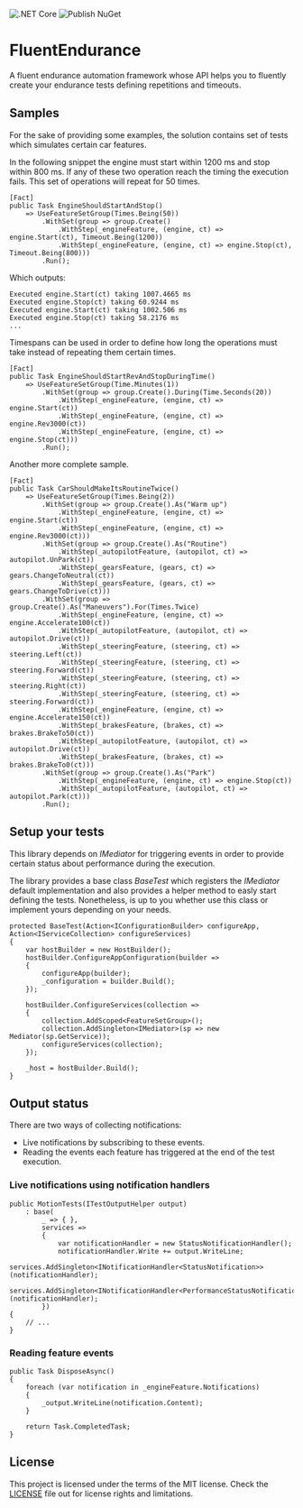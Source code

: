 ![.NET Core](https://github.com/gcastellov/fluent-endurance/workflows/.NET%20Core/badge.svg)
![Publish NuGet](https://github.com/gcastellov/fluent-endurance/workflows/Publish%20NuGet/badge.svg?branch=main&event=push)

# FluentEndurance
A fluent endurance automation framework whose API helps you to fluently create your endurance tests defining repetitions and timeouts. 


## Samples
For the sake of providing some examples, the solution contains set of tests which simulates certain car features.

In the following snippet the engine must start within 1200 ms and stop within 800 ms. If any of these two operation reach the timing the execution fails. This set of operations will repeat for 50 times. 

```
[Fact]
public Task EngineShouldStartAndStop()
    => UseFeatureSetGroup(Times.Being(50))
        .WithSet(group => group.Create()
            .WithStep(_engineFeature, (engine, ct) => engine.Start(ct), Timeout.Being(1200))
            .WithStep(_engineFeature, (engine, ct) => engine.Stop(ct), Timeout.Being(800)))
        .Run();
```

Which outputs:
```
Executed engine.Start(ct) taking 1007.4665 ms
Executed engine.Stop(ct) taking 60.9244 ms
Executed engine.Start(ct) taking 1002.506 ms
Executed engine.Stop(ct) taking 58.2176 ms
...
```

Timespans can be used in order to define how long the operations must take instead of repeating them certain times.

```
[Fact]
public Task EngineShouldStartRevAndStopDuringTime()
    => UseFeatureSetGroup(Time.Minutes(1))
        .WithSet(group => group.Create().During(Time.Seconds(20))
            .WithStep(_engineFeature, (engine, ct) => engine.Start(ct))
            .WithStep(_engineFeature, (engine, ct) => engine.Rev3000(ct))
            .WithStep(_engineFeature, (engine, ct) => engine.Stop(ct)))
        .Run();
```

Another more complete sample.

```
[Fact]
public Task CarShouldMakeItsRoutineTwice()
    => UseFeatureSetGroup(Times.Being(2))
        .WithSet(group => group.Create().As("Warm up")
            .WithStep(_engineFeature, (engine, ct) => engine.Start(ct))
            .WithStep(_engineFeature, (engine, ct) => engine.Rev3000(ct)))
        .WithSet(group => group.Create().As("Routine")
            .WithStep(_autopilotFeature, (autopilot, ct) => autopilot.UnPark(ct))
            .WithStep(_gearsFeature, (gears, ct) => gears.ChangeToNeutral(ct))
            .WithStep(_gearsFeature, (gears, ct) => gears.ChangeToDrive(ct)))
        .WithSet(group => group.Create().As("Maneuvers").For(Times.Twice)
            .WithStep(_engineFeature, (engine, ct) => engine.Accelerate100(ct))
            .WithStep(_autopilotFeature, (autopilot, ct) => autopilot.Drive(ct))
            .WithStep(_steeringFeature, (steering, ct) => steering.Left(ct))
            .WithStep(_steeringFeature, (steering, ct) => steering.Forward(ct))
            .WithStep(_steeringFeature, (steering, ct) => steering.Right(ct))
            .WithStep(_steeringFeature, (steering, ct) => steering.Forward(ct))
            .WithStep(_engineFeature, (engine, ct) => engine.Accelerate150(ct))
            .WithStep(_brakesFeature, (brakes, ct) => brakes.BrakeTo50(ct))
            .WithStep(_autopilotFeature, (autopilot, ct) => autopilot.Drive(ct))
            .WithStep(_brakesFeature, (brakes, ct) => brakes.BrakeTo0(ct)))
        .WithSet(group => group.Create().As("Park")
            .WithStep(_engineFeature, (engine, ct) => engine.Stop(ct))
            .WithStep(_autopilotFeature, (autopilot, ct) => autopilot.Park(ct)))
        .Run();
```


## Setup your tests
This library depends on *IMediator* for triggering events in order to provide certain status about performance during the execution.

The library provides a base class *BaseTest* which registers the *IMediator* default implementation and also provides a helper method to easly start defining the tests. Nonetheless, is up to you whether use this class or implement yours depending on your needs.


```
protected BaseTest(Action<IConfigurationBuilder> configureApp,  Action<IServiceCollection> configureServices)
{
    var hostBuilder = new HostBuilder();
    hostBuilder.ConfigureAppConfiguration(builder =>
    {
        configureApp(builder);
        _configuration = builder.Build();
    });

    hostBuilder.ConfigureServices(collection =>
    {
        collection.AddScoped<FeatureSetGroup>();
        collection.AddSingleton<IMediator>(sp => new Mediator(sp.GetService));
        configureServices(collection);
    });

    _host = hostBuilder.Build();
}
```

## Output status

There are two ways of collecting notifications:
* Live notifications by subscribing to these events. 
* Reading the events each feature has triggered at the end of the test execution.


### Live notifications using notification handlers
```
public MotionTests(ITestOutputHelper output)
    : base(
        _ => { }, 
        services =>
        {
            var notificationHandler = new StatusNotificationHandler();
            notificationHandler.Write += output.WriteLine;
            services.AddSingleton<INotificationHandler<StatusNotification>>(notificationHandler);
            services.AddSingleton<INotificationHandler<PerformanceStatusNotification>>(notificationHandler);
        })
{
    // ...
}
```

### Reading feature events
```
public Task DisposeAsync()
{
    foreach (var notification in _engineFeature.Notifications)
    {
        _output.WriteLine(notification.Content);
    }

    return Task.CompletedTask;
}
```

## License
This project is licensed under the terms of the MIT license. 
Check the [LICENSE](LICENSE.md) file out for license rights and limitations.